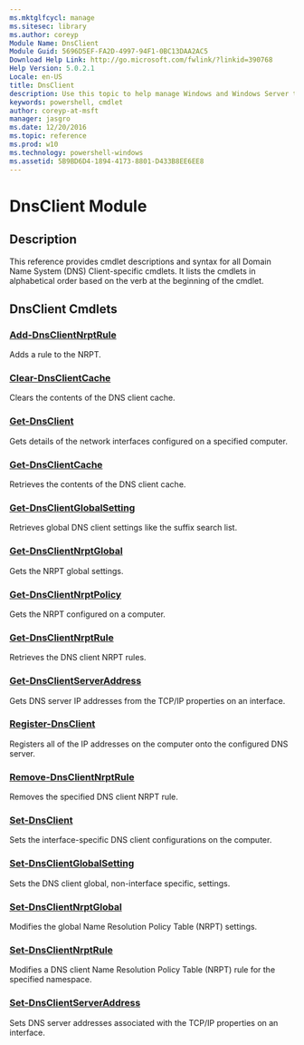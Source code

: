 ```yaml
---
ms.mktglfcycl: manage
ms.sitesec: library
ms.author: coreyp
Module Name: DnsClient
Module Guid: 5696D5EF-FA2D-4997-94F1-0BC13DAA2AC5
Download Help Link: http://go.microsoft.com/fwlink/?linkid=390768
Help Version: 5.0.2.1
Locale: en-US
title: DnsClient
description: Use this topic to help manage Windows and Windows Server technologies with Windows PowerShell.
keywords: powershell, cmdlet
author: coreyp-at-msft
manager: jasgro
ms.date: 12/20/2016
ms.topic: reference
ms.prod: w10
ms.technology: powershell-windows
ms.assetid: 5B9BD6D4-1894-4173-8801-D433B8EE6EE8
---
```


# DnsClient Module
## Description
This reference provides cmdlet descriptions and syntax for all Domain Name System (DNS) Client-specific cmdlets. It lists the cmdlets in alphabetical order based on the verb at the beginning of the cmdlet.

## DnsClient Cmdlets
### [Add-DnsClientNrptRule](./add-dnsclientnrptrule.md)
Adds a rule to the NRPT.

### [Clear-DnsClientCache](./clear-dnsclientcache.md)
Clears the contents of the DNS client cache.

### [Get-DnsClient](./get-dnsclient.md)
Gets details of the network interfaces configured on a specified computer.

### [Get-DnsClientCache](./get-dnsclientcache.md)
Retrieves the contents of the DNS client cache.

### [Get-DnsClientGlobalSetting](./get-dnsclientglobalsetting.md)
Retrieves global DNS client settings like the suffix search list.

### [Get-DnsClientNrptGlobal](./get-dnsclientnrptglobal.md)
Gets the NRPT global settings.

### [Get-DnsClientNrptPolicy](./get-dnsclientnrptpolicy.md)
Gets the NRPT configured on a computer.

### [Get-DnsClientNrptRule](./get-dnsclientnrptrule.md)
Retrieves the DNS client NRPT rules.

### [Get-DnsClientServerAddress](./get-dnsclientserveraddress.md)
Gets DNS server IP addresses from the TCP/IP properties on an interface.

### [Register-DnsClient](./register-dnsclient.md)
Registers all of the IP addresses on the computer onto the configured DNS server.

### [Remove-DnsClientNrptRule](./remove-dnsclientnrptrule.md)
Removes the specified DNS client NRPT rule.

### [Set-DnsClient](./set-dnsclient.md)
Sets the interface-specific DNS client configurations on the computer.

### [Set-DnsClientGlobalSetting](./set-dnsclientglobalsetting.md)
Sets the DNS client global, non-interface specific, settings.

### [Set-DnsClientNrptGlobal](./set-dnsclientnrptglobal.md)
Modifies the global Name Resolution Policy Table (NRPT) settings.

### [Set-DnsClientNrptRule](./set-dnsclientnrptrule.md)
Modifies a DNS client Name Resolution Policy Table (NRPT) rule for the specified namespace.

### [Set-DnsClientServerAddress](./set-dnsclientserveraddress.md)
Sets DNS server addresses associated with the TCP/IP properties on an interface.



